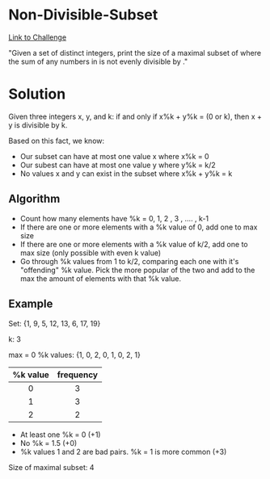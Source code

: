 # Non-Divisible-Subset
[Link to Challenge](https://www.hackerrank.com/challenges/non-divisible-subset/problem)

"Given a set of distinct integers, print the size of a maximal subset of  where the sum of any  numbers in  is not evenly divisible by ."

# Solution
Given three integers x, y, and k:
  if and only if x%k + y%k = (0 or k), then x + y is divisible by k.
  
Based on this fact, we know:
- Our subset can have at most one value x where x%k = 0
- Our subest can have at most one value y where y%k = k/2
- No values x and y can exist in the subset where x%k + y%k = k

## Algorithm
- Count how many elements have %k = 0, 1, 2 , 3 , .... , k-1
- If there are one or more elements with a %k value of 0, add one to max size
- If there are one or more elements with a %k value of k/2, add one to max size (only possible with even k value)
- Go through %k values from 1 to k/2, comparing each one with it's "offending" %k value. Pick the more popular of the two and     add to the max the amount of elements with that %k value.

## Example
Set:
{1, 9, 5, 12, 13, 6, 17, 19}

k: 3

max = 0
%k values: 
{1, 0, 2, 0, 1, 0, 2, 1}

| %k value      | frequency     |
|:-------------:|:-------------:|
| 0             | 3             |
| 1             | 3             |
| 2             | 2             |

- At least one %k = 0  (+1)                                  
- No %k = 1.5          (+0)
- %k values 1 and 2 are bad pairs. %k = 1 is more common (+3)

Size of maximal subset: 4
